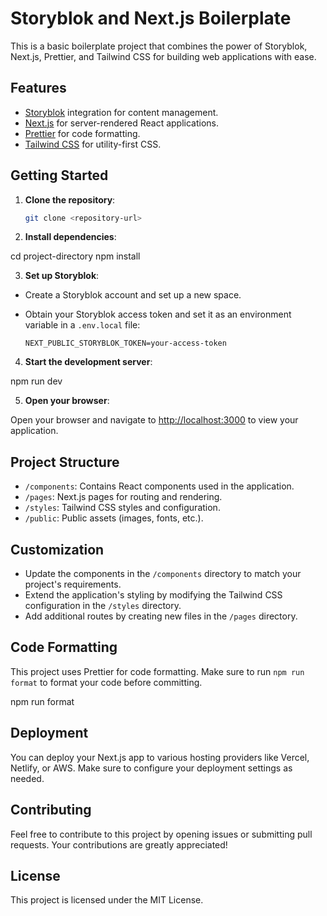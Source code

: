 # Storyblok and Next.js Boilerplate

This is a basic boilerplate project that combines the power of Storyblok, Next.js, Prettier, and Tailwind CSS for building web applications with ease.

## Features

- [Storyblok](https://www.storyblok.com/) integration for content management.
- [Next.js](https://nextjs.org/) for server-rendered React applications.
- [Prettier](https://prettier.io/) for code formatting.
- [Tailwind CSS](https://tailwindcss.com/) for utility-first CSS.

## Getting Started

1. **Clone the repository**:

   ```bash
   git clone <repository-url>

2. **Install dependencies**:

cd project-directory
npm install


3. **Set up Storyblok**:

- Create a Storyblok account and set up a new space.
- Obtain your Storyblok access token and set it as an environment variable in a `.env.local` file:

  ```
  NEXT_PUBLIC_STORYBLOK_TOKEN=your-access-token
  ```

4. **Start the development server**:

npm run dev


5. **Open your browser**:

Open your browser and navigate to [http://localhost:3000](http://localhost:3000) to view your application.

## Project Structure

- `/components`: Contains React components used in the application.
- `/pages`: Next.js pages for routing and rendering.
- `/styles`: Tailwind CSS styles and configuration.
- `/public`: Public assets (images, fonts, etc.).

## Customization

- Update the components in the `/components` directory to match your project's requirements.
- Extend the application's styling by modifying the Tailwind CSS configuration in the `/styles` directory.
- Add additional routes by creating new files in the `/pages` directory.

## Code Formatting

This project uses Prettier for code formatting. Make sure to run `npm run format` to format your code before committing.

npm run format


## Deployment

You can deploy your Next.js app to various hosting providers like Vercel, Netlify, or AWS. Make sure to configure your deployment settings as needed.

## Contributing

Feel free to contribute to this project by opening issues or submitting pull requests. Your contributions are greatly appreciated!

## License

This project is licensed under the MIT License.
